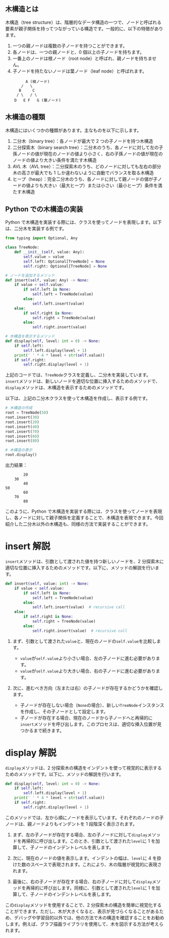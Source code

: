 ## 木構造とは

木構造（tree structure）は、階層的なデータ構造の一つで、ノードと呼ばれる要素が親子関係を持ってつながっている構造です。一般的に、以下の特徴があります。

1. 一つの親ノードは複数の子ノードを持つことができます。
2. 各ノードは、一つの親ノードと、0 個以上の子ノードを持ちます。
3. 一番上のノードは根ノード（root node）と呼ばれ、親ノードを持ちません。
4. 子ノードを持たないノードは葉ノード（leaf node）と呼ばれます。

```
         A (根ノード)
       /   \
      B     C
     / \   / \
    D   E F   G (葉ノード)
```

## 木構造の種類

木構造にはいくつかの種類があります。主なものを以下に示します。

1. 二分木（binary tree）：各ノードが最大で 2 つの子ノードを持つ木構造
2. 二分探索木（binary search tree）：二分木のうち、各ノードに対して左の子孫ノードの値が現在のノードの値より小さく、右の子孫ノードの値が現在のノードの値より大きい条件を満たす木構造
3. AVL 木（AVL tree）：二分探索木のうち、どのノードに対しても左右の部分木の高さが最大でも 1 しか違わないように自動でバランスを取る木構造
4. ヒープ（heap）：完全二分木のうち、各ノードに対して親ノードの値が子ノードの値よりも大きい（最大ヒープ）または小さい（最小ヒープ）条件を満たす木構造

## Python での木構造の実装

Python で木構造を実装する際には、クラスを使ってノードを表現します。以下は、二分木を実装する例です。

```python
from typing import Optional, Any

class TreeNode:
    def __init__(self, value: Any):
        self.value = value
        self.left: Optional[TreeNode] = None
        self.right: Optional[TreeNode] = None

# ノードを追加するメソッド
def insert(self, value: Any) -> None:
    if value < self.value:
        if self.left is None:
            self.left = TreeNode(value)
        else:
            self.left.insert(value)
    else:
        if self.right is None:
            self.right = TreeNode(value)
        else:
            self.right.insert(value)

# 木構造を表示するメソッド
def display(self, level: int = 0) -> None:
    if self.left:
        self.left.display(level + 1)
    print(' ' * 4 * level + str(self.value))
    if self.right:
        self.right.display(level + 1)
```

上記のコードでは、`TreeNode`クラスを定義し、二分木を実装しています。`insert`メソッドは、新しいノードを適切な位置に挿入するためのメソッドで、`display`メソッドは、木構造を表示するためのメソッドです。

以下は、上記の二分木クラスを使って木構造を作成し、表示する例です。

```python
# 木構造の作成
root = TreeNode(50)
root.insert(30)
root.insert(20)
root.insert(40)
root.insert(70)
root.insert(60)
root.insert(80)

# 木構造の表示
root.display()
```

出力結果：

```
        20
    30
        40
50
        60
    70
        80
```

このように、Python で木構造を実装する際には、クラスを使ってノードを表現し、各ノードに対して親子関係を定義することで、木構造を表現できます。今回紹介した二分木以外の木構造も、同様の方法で実装することができます。

# insert 解説

`insert`メソッドは、引数として渡された値を持つ新しいノードを、2 分探索木に適切な位置に挿入するためのメソッドです。以下に、メソッドの解説を行います。

```python
def insert(self, value: int) -> None:
    if value < self.value:
        if self.left is None:
            self.left = TreeNode(value)
        else:
            self.left.insert(value)  # recursive call
    else:
        if self.right is None:
            self.right = TreeNode(value)
        else:
            self.right.insert(value)  # recursive call
```

1. まず、引数として渡された`value`と、現在のノードの`self.value`を比較します。

   - `value`が`self.value`より小さい場合、左の子ノードに進む必要があります。
   - `value`が`self.value`より大きい場合、右の子ノードに進む必要があります。

2. 次に、進むべき方向（左または右）の子ノードが存在するかどうかを確認します。
   - 子ノードが存在しない場合（`None`の場合）、新しい`TreeNode`インスタンスを作成し、その子ノードとして設定します。
   - 子ノードが存在する場合、現在のノードから子ノードへと再帰的に`insert`メソッドを呼び出します。このプロセスは、適切な挿入位置が見つかるまで続きます。

# display 解説

`display`メソッドは、2 分探索木の構造をインデントを使って視覚的に表示するためのメソッドです。以下に、メソッドの解説を行います。

```python
def display(self, level: int = 0) -> None:
    if self.left:
        self.left.display(level + 1)
    print(' ' * 4 * level + str(self.value))
    if self.right:
        self.right.display(level + 1)
```

このメソッドでは、左から順にノードを表示しています。それぞれのノードの子ノードは、親ノードよりもインデントを 1 段階深く表示されます。

1. まず、左の子ノードが存在する場合、左の子ノードに対して`display`メソッドを再帰的に呼び出します。このとき、引数として渡された`level`に 1 を加算して、子ノードのインデントレベルを表します。

2. 次に、現在のノードの値を表示します。インデントの幅は、`level`に 4 を掛けた数のスペースで表現されます。これにより、木の階層が視覚的に表現されます。

3. 最後に、右の子ノードが存在する場合、右の子ノードに対して`display`メソッドを再帰的に呼び出します。同様に、引数として渡された`level`に 1 を加算して、子ノードのインデントレベルを表します。

この`display`メソッドを使用することで、2 分探索木の構造を簡単に視覚化することができます。ただし、木が大きくなると、表示が見づらくなることがあるため、デバッグや学習目的以外では、他の方法で木の構造を確認することをお勧めします。例えば、グラフ描画ライブラリを使用して、木を図示する方法が考えられます。
